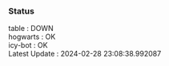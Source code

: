 ### Status


table : DOWN  
hogwarts : OK  
icy-bot : OK  
Latest Update : 2024-02-28 23:08:38.992087
